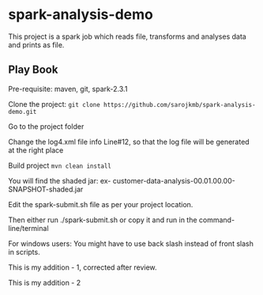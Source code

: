 # spark-analysis-demo
This project is a spark job which reads file, transforms and analyses data and prints as file. 

## Play Book

Pre-requisite: maven, git, spark-2.3.1

Clone the project: `git clone https://github.com/sarojkmb/spark-analysis-demo.git`

Go to the project folder

Change the log4.xml file info Line#12, so that the log file will be generated at the right place

Build project ``mvn clean install``

You will find the shaded jar: ex- customer-data-analysis-00.01.00.00-SNAPSHOT-shaded.jar

Edit the spark-submit.sh file as per your project location.

Then either run ./spark-submit.sh or copy it and run in the command-line/terminal

For windows users: You might have to use back slash instead of front slash in scripts.


This is my addition - 1, corrected after review.

This is my addition - 2